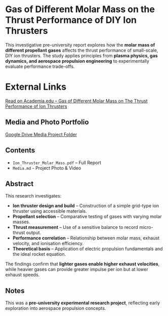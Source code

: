 # Gas of Different Molar Mass on the Thrust Performance of DIY Ion Thrusters

This investigative pre-university report explores how the **molar mass of different propellant gases** affects the thrust performance of small-scale, DIY ion thrusters. The study applies principles from **plasma physics, gas dynamics, and aerospace propulsion engineering** to experimentally evaluate performance trade-offs.

# External Links
[Read on Academia.edu – Gas of Different Molar Mass on The Thrust Performance of Ion Thrusters](https://www.academia.edu/143427337/Gas_of_Different_Molar_Mass_on_The_Thrust_Performance_of_Ion_Thrusters?source=swp_share)

## Media and Photo Portfolio
[Google Drive Media Project Folder](https://drive.google.com/drive/folders/1K-OgRF_3hPZy2PV8KZcCZxD2dTSRuTHy?usp=drive_link)

## Contents
- `Ion_Thruster_Molar_Mass.pdf` – Full Report
- `Media.md` - Project Photo & Video

## Abstract
This research investigates:
- **Ion thruster design and build** – Construction of a simple grid-type ion thruster using accessible materials.  
- **Propellant selection** – Comparative testing of gases with varying molar masses.  
- **Thrust measurement** – Use of a sensitive balance to record micro-thrust output.  
- **Performance correlation** – Relationship between molar mass, exhaust velocity, and ionisation efficiency.  
- **Theoretical basis** – Application of electric propulsion fundamentals and the ideal rocket equation.  

The findings confirm that **lighter gases enable higher exhaust velocities**, while heavier gases can provide greater impulse per ion but at lower exhaust speeds.  

## Notes
This was a **pre-university experimental research project**, reflecting early exploration into aerospace propulsion concepts.


